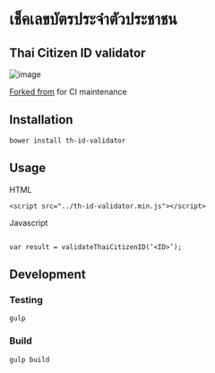 # เช็คเลขบัตรประจำตัวประชาชน
## Thai Citizen ID validator
![image](https://travis-ci.org/reduxionist/Thai-Citizen-ID-Validator.svg)

[Forked from](https://github.com/codeforthailand/Thai-Citizen-ID-Validator) for CI maintenance

## Installation
```
bower install th-id-validator
```

## Usage
HTML

```
<script src="../th-id-validator.min.js"></script>

```

Javascript

```

var result = validateThaiCitizenID(‘<ID>’);

```

## Development
### Testing
```
gulp
```

### Build
```
gulp build
```

